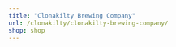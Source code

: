 ```yaml
---
title: "Clonakilty Brewing Company"
url: /clonakilty/clonakilty-brewing-company/
shop: shop
---
```

